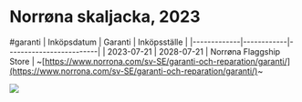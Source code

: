 # Norrøna skaljacka, 2023
#garanti
| Inköpsdatum | Garanti    | Inköpsställe            |
|-------------|------------|-------------------------|
| 2023-07-21  | 2028-07-21 | Norrøna Flaggship Store |
~[https://www.norrona.com/sv-SE/garanti-och-reparation/garanti/](https://www.norrona.com/sv-SE/garanti-och-reparation/garanti/)~

![](Norr%C3%B8na%20skaljacka,%202023/image.png)
